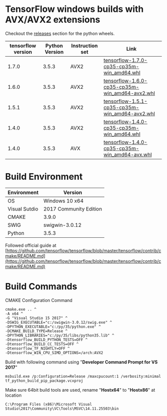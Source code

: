 
# TensorFlow windows builds with AVX/AVX2 extensions

Checkout the [releases](https://github.com/faisalthaheem/tensorflow-windows/releases) section for the python wheels.

tensorflow version|Python Version|Instruction set|Link
-------|----|----|-----------
1.7.0|3.5.3|AVX2| [tensorflow-1.7.0-cp35-cp35m-win_amd64.whl](https://github.com/faisalthaheem/tensorflow-windows/releases/download/1.7.0/tensorflow-1.7.0-cp35-cp35m-win_amd64.whl)
1.6.0|3.5.3|AVX2| [tensorflow-1.6.0-cp35-cp35m-win_amd64-avx2.whl](https://github.com/faisalthaheem/tensorflow-windows/releases/download/1.6.0/tensorflow-1.6.0-cp35-cp35m-win_amd64-avx2.whl)
1.5.1|3.5.3|AVX2| [tensorflow-1.5.1-cp35-cp35m-win_amd64-avx2.whl](https://github.com/faisalthaheem/tensorflow-windows/releases/download/1.5.1/tensorflow-1.5.1-cp35-cp35m-win_amd64-avx2.whl)
1.4.0|3.5.3|AVX2| [tensorflow-1.4.0-cp35-cp35m-win_amd64.whl](https://github.com/faisalthaheem/tensorflow-windows/releases/download/1.4/tensorflow-1.4.0-cp35-cp35m-win_amd64.whl)
1.4.0|3.5.3|AVX| [tensorflow-1.4.0-cp35-cp35m-win_amd64-avx.whl](https://github.com/faisalthaheem/tensorflow-windows/releases/download/1.4/tensorflow-1.4.0-cp35-cp35m-win_amd64-avx.whl)


# Build Environment

Environment|Version
-------|----
OS|Windows 10 x64
Visual Sutdio|2017 Community Edition
CMAKE|3.9.0
SWIG|swigwin-3.0.12
Python|3.5.3

Followed official guide at 
[https://github.com/tensorflow/tensorflow/blob/master/tensorflow/contrib/cmake/README.md](https://github.com/tensorflow/tensorflow/blob/master/tensorflow/contrib/cmake/README.md)

# Build Commands

CMAKE Configuration Command

    cmake.exe .. ^
    -A x64 ^
    -G "Visual Studio 15 2017" ^
    -DSWIG_EXECUTABLE="c:/swigwin-3.0.12/swig.exe" ^
    -DPYTHON_EXECUTABLE="c:/py/35/python.exe" ^
    -DCMAKE_BUILD_TYPE=Release ^
    -DPYTHON_LIBRARIES="c:/py/35/libs/python35.lib" ^
    -Dtensorflow_BUILD_PYTHON_TESTS=OFF ^
    -Dtensorflow_BUILD_CC_TESTS=OFF ^
    -Dtensorflow_TF_NIGHTLY=OFF ^
    -Dtensorflow_WIN_CPU_SIMD_OPTIONS=/arch:AVX2

Build with following command using "**Developer Command Prompt for VS 2017**"

    msbuild.exe /p:Configuration=Release /maxcpucount:1 /verbosity:minimal tf_python_build_pip_package.vcxproj

Make sure 64bit build tools are used, rename "**Hostx64**" to "**Hostx86**" at location

    C:\Program Files (x86)\Microsoft Visual Studio\2017\Community\VC\Tools\MSVC\14.11.25503\bin
